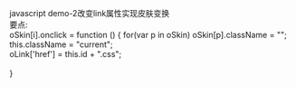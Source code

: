 javascript demo-2改变link属性实现皮肤变换<br>要点:<br>oSkin[i].onclick = function ()
		{
			for(var p in oSkin) oSkin[p].className = "";<br>
			this.className = "current";<br>
			oLink['href'] = this.id + ".css";<br>				
		}	
